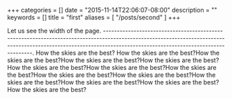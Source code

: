 +++
categories = []
date = "2015-11-14T22:06:07-08:00"
description = ""
keywords = []
title = "first"
aliases = [
  "/posts/second"
]
+++

Let us see the width of the page. ----------------------------------------------------------------------------------------------------------------------------------------------------------------------------------------------------------------. How the skies are the best? How the skies are the best?How the skies are the best?How the skies are the best?How the skies are the best?How the skies are the best?How the skies are the best?How the skies are the best?How the skies are the best?How the skies are the best?How the skies are the best?How the skies are the best?How the skies are the best?How the skies are the best?